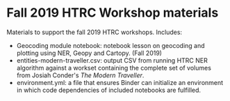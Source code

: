 

# Fall 2019 HTRC Workshop materials
Materials to support the fall 2019 HTRC workshops. Includes:
* Geocoding module notebook: notebook lesson on geocoding and plotting using NER, Geopy and Cartopy. (Fall 2019)
* entities-modern-traveller.csv: output CSV from running HTRC NER algorithm against a workset containing the complete set of volumes from Josiah Conder's _The Modern Traveller_.
* environment.yml: a file that ensures Binder can initialize an environment in which code dependencies of included notebooks are fulfilled.
